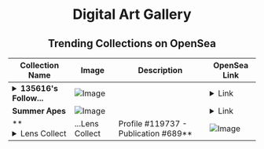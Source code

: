 <div align="center">

# Digital Art Gallery

## Trending Collections on OpenSea

| Collection Name                       | Image                                                                                     | Description                       | OpenSea Link                                                                                          |
|---------------------------------------|-------------------------------------------------------------------------------------------|-----------------------------------|--------------------------------------------------------------------------------------------------------|
| **<details><summary>135616's Follow...</summary>135616's Follower</details>** | ![Image](https://i.seadn.io/s/raw/files/19f9f090920392cc3650cbdf4361755b.png?w=500&auto=format?w=200&auto=format) |  | <details><summary>Link</summary>[135616's Follower](https://opensea.io/collection/135616-s-follower)</details> |
| **Summer Ꭺpеs** | ![Image](https://i.seadn.io/s/raw/files/79defc4f75082a1ad557e6a49521f952.gif?w=500&auto=format?w=200&auto=format) |  | <details><summary>Link</summary>[Summer Ꭺpеs](https://opensea.io/collection/summer-gopes-15)</details> |
| **<details><summary>Lens Collect | ...</summary>Lens Collect | Profile #119737 - Publication #689</details>** | ![Image](https://i.seadn.io/s/raw/files/86e576de3862786e145427afe496b1e5.jpg?w=500&auto=format?w=200&auto=format) |  | <details><summary>Link</summary>[Lens Collect | Profile #119737 - Publication #689](https://opensea.io/collection/lens-collect-profile-119737-publication-689)</details> |

</div>